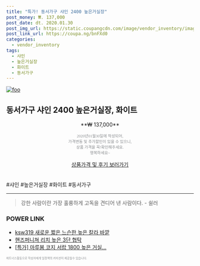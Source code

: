 ```yaml
--- 
title: "특가! 동서가구 샤인 2400 높은거실장" 
post_money: ₩. 137,000 
post_date: dt. 2020.01.30 
post_img_url: https://static.coupangcdn.com/image/vendor_inventory/images/2018/08/03/9/4/21d7e821-21f6-4eab-9077-0342e1a13cc3.jpg 
post_link_url: https://coupa.ng/bnFXd0 
categories: 
  - vendor_inventory 
tags: 
  - 샤인 
  - 높은거실장 
  - 화이트 
  - 동서가구 
--- 
```

[![foo](https://static.coupangcdn.com/image/vendor_inventory/images/2018/08/03/9/4/21d7e821-21f6-4eab-9077-0342e1a13cc3.jpg)](https://coupa.ng/bnFXd0) 

## 동서가구 샤인 2400 높은거실장, 화이트 
<p style="text-align: center;">**₩ 137,000**</p> 
<p style="text-align: center;"><span style="color: #898c8f; font-family: Georgia,Times,serif; font-size: 0.75em;">2020년01월30일에 작성되어, <br>가격변동 및 추가할인이 있을 수 있으니,<br> 상품 가격을 꼭!확인해주세요.<br>행복하세요~</span> 
</p>	 
<div markdown="0" style="text-align: center;"><a href="https://coupa.ng/bnFXd0" class="btn btn--success">상품가격 및 후기 보러가기</a></div> 
<br><br> 
  #샤인 #높은거실장 #화이트 #동서가구 
<hr> 

> 강한 사람이란 가장 훌륭하게 고독을 견디어 낸 사람이다. - 쉴러 


### POWER LINK

* <a href="https://blog.naver.com/fasyy4321/221787909201" target="_blank">ksw319 새로운 짧은 느슨한 높은 칼라 바깥</a>
* <a href="https://blog.naver.com/fasyy4321/221784836940" target="_blank">핸즈퍼니쳐 리치 높은 3단 협탁</a>
* <a href="https://blog.naver.com/an0733/221790712462" target="_blank">[특가] 마루봄 코지 서랍 1800 높은 거실...</a>

<span style="color: #898c8f; font-family: Georgia,Times,serif; font-size: 0.55em;">파트너스활동으로 작성자에게 일정액의 커미션이 제공될수 있습니다.</span> 
